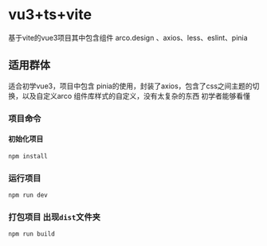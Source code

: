 # vu3+ts+vite
基于vite的vue3项目其中包含组件 arco.design 、axios、less、eslint、pinia

## 适用群体
适合初学vue3，项目中包含 pinia的使用，封装了axios，包含了css之间主题的切换，以及自定义arco 组件库样式的自定义，没有太复杂的东西 初学者能够看懂

### 项目命令

#### 初始化项目
```sh
npm install
```

### 运行项目

```sh
npm run dev
```

### 打包项目 出现`dist`文件夹

```sh
npm run build
```
